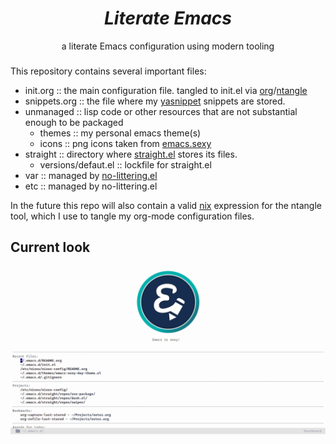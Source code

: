 <div align="center">
    <h1><i>Literate Emacs</i></h1>
    a literate Emacs configuration using modern tooling
</div>
<h3></h3>

This repository contains several important files:
- init.org :: the main configuration file. tangled to init.el via [org](https://orgmode.org/)/[ntangle](https://github.com/OrgTangle/ntangle)
- snippets.org :: the file where my [yasnippet](https://github.com/joaotavora/yasnippet) snippets are stored. 
- unmanaged :: lisp code or other resources that are not substantial enough to be packaged
  - themes :: my personal emacs theme(s)
  - icons :: png icons taken from [emacs.sexy](http://emacs.sexy)
- straight :: directory where [straight.el](https://github.com/raxod502/straight.el) stores its files.
  - versions/defaut.el :: lockfile for straight.el
- var :: managed by [no-littering.el](https://github.com/emacscollective/no-littering)
- etc :: managed by no-littering.el

In the future this repo will also contain a valid [nix](https://nixos.org/nix/) expression for the ntangle tool, which I use to tangle my org-mode configuration files.

## Current look
![](scrot.png)
